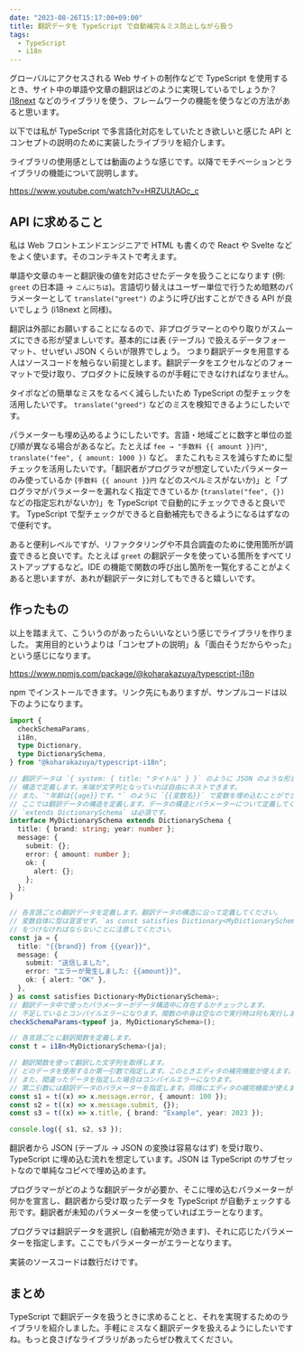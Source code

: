 ```yaml
---
date: "2023-08-26T15:17:00+09:00"
title: 翻訳データを TypeScript で自動補完＆ミス防止しながら扱う
tags:
  - TypeScript
  - i18n
---
```


グローバルにアクセスされる Web サイトの制作などで TypeScript を使用するとき、サイト中の単語や文章の翻訳はどのように実現しているでしょうか？ [i18next](https://www.i18next.com/) などのライブラリを使う、フレームワークの機能を使うなどの方法があると思います。

以下では私が TypeScript で多言語化対応をしていたとき欲しいと感じた API とコンセプトの説明のために実装したライブラリを紹介します。

ライブラリの使用感としては動画のような感じです。以降でモチベーションとライブラリの機能について説明します。

https://www.youtube.com/watch?v=HRZUUtAOc_c

## API に求めること

私は Web フロントエンドエンジニアで HTML も書くので React や Svelte などをよく使います。そのコンテキストで考えます。

単語や文章のキーと翻訳後の値を対応させたデータを扱うことになります (例: `greet` の日本語 → `こんにちは`)。言語切り替えはユーザー単位で行うため暗黙のパラメーターとして `translate("greet")` のように呼び出すことができる API が良いでしょう (i18next と同様)。

翻訳は外部にお願いすることになるので、非プログラマーとのやり取りがスムーズにできる形が望ましいです。基本的には表 (テーブル) で扱えるデータフォーマット、せいぜい JSON くらいが限界でしょう。
つまり翻訳データを用意する人はソースコードを触らない前提とします。翻訳データをエクセルなどのフォーマットで受け取り、プロダクトに反映するのが手軽にできなければなりません。

タイポなどの簡単なミスをなるべく減らしたいため TypeScript の型チェックを活用したいです。
`translate("greed")` などのミスを検知できるようにしたいです。

パラメーターも埋め込めるようにしたいです。言語・地域ごとに数字と単位の並び順が異なる場合があるなど。たとえば `fee → "手数料 {{ amount }}円"`, `translate("fee", { amount: 1000 })` など。
またこれもミスを減らすために型チェックを活用したいです。「翻訳者がプログラマが想定していたパラメーターのみ使っているか (`手数料 {{ anount }}円` などのスペルミスがないか)」と「プログラマがパラメーターを漏れなく指定できているか (`translate("fee", {})` などの指定忘れがないか)」を TypeScript で自動的にチェックできると良いです。
TypeScript で型チェックができると自動補完もできるようになるはずなので便利です。

あると便利レベルですが、リファクタリングや不具合調査のために使用箇所が調査できると良いです。たとえば `greet` の翻訳データを使っている箇所をすべてリストアップするなど。IDE の機能で関数の呼び出し箇所を一覧化することがよくあると思いますが、あれが翻訳データに対してもできると嬉しいです。

## 作ったもの

以上を踏まえて、こういうのがあったらいいなという感じでライブラリを作りました。
実用目的というよりは「コンセプトの説明」＆「面白そうだからやった」という感じになります。

<https://www.npmjs.com/package/@koharakazuya/typescript-i18n>

npm でインストールできます。リンク先にもありますが、サンプルコードは以下のようになります。

```typescript
import {
  checkSchemaParams,
  i18n,
  type Dictionary,
  type DictionarySchema,
} from "@koharakazuya/typescript-i18n";

// 翻訳データは `{ system: { title: "タイトル" } }` のように JSON のような形式で
// 構造で定義します。末端が文字列となっていれば自由にネストできます。
// また、`"年齢は{{age}}です。"` のように `{{変数名}}` で変数を埋め込むことができます。
// ここでは翻訳データの構造を定義します。データの構造とパラメーターについて定義してください。
// `extends DictionarySchema` は必須です。
interface MyDictionarySchema extends DictionarySchema {
  title: { brand: string; year: number };
  message: {
    submit: {};
    error: { amount: number };
    ok: {
      alert: {};
    };
  };
}

// 各言語ごとの翻訳データを定義します。翻訳データの構造に沿って定義してください。
// 変数自体に型は宣言せず、`as const satisfies Dictionary<MyDictionarySchema>`
// をつけなければならないことに注意してください。
const ja = {
  title: "{{brand}} from {{year}}",
  message: {
    submit: "送信しました",
    error: "エラーが発生しました: {{amount}}",
    ok: { alert: "OK" },
  },
} as const satisfies Dictionary<MyDictionarySchema>;
// 翻訳データ中で使ったパラメーターがデータ構造中に存在するかチェックします。
// 不足しているとコンパイルエラーになります。関数の中身は空なので実行時は何も実行しません。
checkSchemaParams<typeof ja, MyDictionarySchema>();

// 各言語ごとに翻訳関数を定義します。
const t = i18n<MyDictionarySchema>(ja);

// 翻訳関数を使って翻訳した文字列を取得します。
// どのデータを使用するか第一引数で指定します。このときエディタの補完機能が使えます。
// また、間違ったデータを指定した場合はコンパイルエラーになります。
// 第二引数には翻訳データのパラメーターを指定します。同様にエディタの補完機能が使えます。
const s1 = t((x) => x.message.error, { amount: 100 });
const s2 = t((x) => x.message.submit, {});
const s3 = t((x) => x.title, { brand: "Example", year: 2023 });

console.log({ s1, s2, s3 });
```

翻訳者から JSON (テーブル → JSON の変換は容易なはず) を受け取り、TypeScript に埋め込む流れを想定しています。JSON は TypeScript のサブセットなので単純なコピペで埋め込めます。

プログラマーがどのような翻訳データが必要か、そこに埋め込むパラメーターが何かを宣言し、翻訳者から受け取ったデータを TypeScript が自動チェックする形です。翻訳者が未知のパラメーターを使っていればエラーとなります。

プログラマは翻訳データを選択し (自動補完が効きます)、それに応じたパラメーターを指定します。ここでもパラメーターがエラーとなります。

実装のソースコードは数行だけです。

## まとめ

TypeScript で翻訳データを扱うときに求めることと、それを実現するためのライブラリを紹介しました。手軽にミスなく翻訳データを扱えるようにしたいですね。もっと良さげなライブラリがあったらぜひ教えてください。
